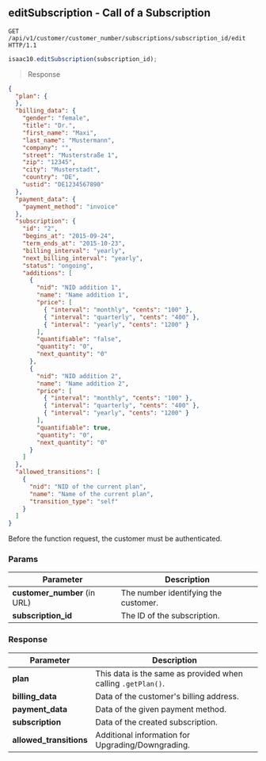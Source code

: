 ## editSubscription - Call of a Subscription

```http
GET /api/v1/customer/customer_number/subscriptions/subscription_id/edit HTTP/1.1
```

```javascript
isaac10.editSubscription(subscription_id);
```

> Response

```json
{
  "plan": {
  },
  "billing_data": {
    "gender": "female",
    "title": "Dr.",
    "first_name": "Maxi",
    "last_name": "Mustermann",
    "company": "",
    "street": "Musterstraße 1",
    "zip": "12345",
    "city": "Musterstadt",
    "country": "DE",
    "ustid": "DE1234567890"
  },
  "payment_data": {
    "payment_method": "invoice"
  },
  "subscription": {
    "id": "2",
    "begins_at": "2015-09-24",
    "term_ends_at": "2015-10-23",
    "billing_interval": "yearly",
    "next_billing_interval": "yearly",
    "status": "ongoing",
    "additions": [
      {
        "nid": "NID addition 1",
        "name": "Name addition 1",
        "price": [
          { "interval": "monthly", "cents": "100" },
          { "interval": "quarterly", "cents": "400" },
          { "interval": "yearly", "cents": "1200" }
        ],
        "quantifiable": "false",
        "quantity": "0",
        "next_quantity": "0"
      },
      {
        "nid": "NID addition 2",
        "name": "Name addition 2",
        "price": [
          { "interval": "monthly", "cents": "100" },
          { "interval": "quarterly", "cents": "400" },
          { "interval": "yearly", "cents": "1200" }
        ],
        "quantifiable": true,
        "quantity": "0",
        "next_quantity": "0"
      }
    ]
  },
  "allowed_transitions": [
    {
      "nid": "NID of the current plan",
      "name": "Name of the current plan",
      "transition_type": "self"
    }
  ]
}
```


<aside class="success">
Before the function request, the customer must be authenticated.
</aside>

### Params

Parameter | Description
----------|-------------
**customer_number** (in URL) | The number identifying the customer.  
**subscription_id** | The ID of the subscription.

### Response

Parameter | Description
----------|-------------
**plan** | This data is the same as provided when calling `.getPlan()`.
**billing_data** | Data of the customer's billing address.
**payment_data** | Data of the given payment method.
**subscription** | Data of the created subscription.
**allowed_transitions** | Additional information for Upgrading/Downgrading.
